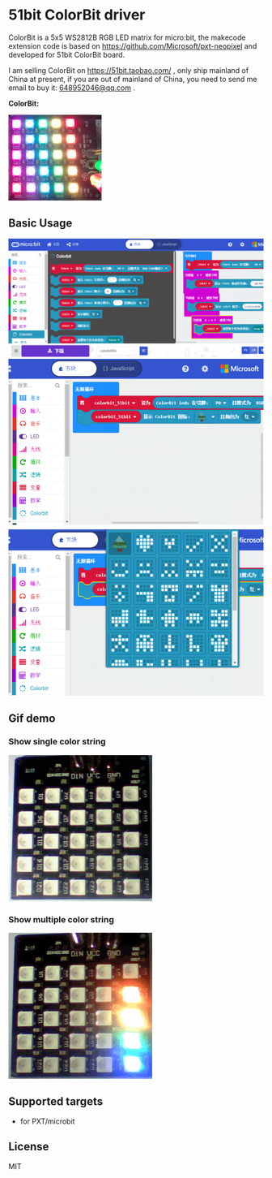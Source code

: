# 51bit ColorBit driver

ColorBit is a 5x5 WS2812B RGB LED matrix for micro:bit, the makecode extension code is based on https://github.com/Microsoft/pxt-neopixel and developed for 51bit ColorBit board.

I am selling ColorBit on https://51bit.taobao.com/ , only ship mainland of China at present, if you are out of mainland of China, you need to send me email to buy it: 648952046@qq.com .


**ColorBit:**

![Alt text](icon.png?raw=true "ColorBit picture")

## Basic Usage

![Alt text](GIF0.gif?raw=true "Basic Usage")
![Alt text](ku0.PNG?raw=true "showColorIcon")
![Alt text](ku.PNG?raw=true "showColorIcon")

## Gif demo

### Show single color string
![Alt text](GIF1.gif?raw=true "Demo 1")

### Show multiple color string
![Alt text](GIF2.gif?raw=true "Demo 2")

## Supported targets

* for PXT/microbit

## License

MIT
